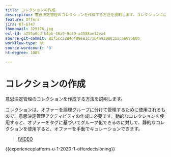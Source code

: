 ```yaml
---
title: コレクションの作成
description: 意思決定管理のコレクションを作成する方法を説明します。コレクションには実施要件ルールが関連付けられているので、関係のある顧客にのみコレクションを表示することができます。
feature: Offers
jira: KT-6747
thumbnail: 329376.jpg
exl-id: a255a0cd-b4ab-46a9-9c49-a4588ae12ea4
source-git-commit: 81f5cc22d46f89ee1c7164a92988311ca6036b8b
workflow-type: ht
source-wordcount: '0'
ht-degree: 100%

---
```


# コレクションの作成

意思決定管理のコレクションを作成する方法を説明します。

コレクションは、オファーを論理グループに分けて管理するために使用されるもので、意思決定管理アクティビティの作成に必要です。動的なコレクションを使用すると、オファーをタグに基づいてグループ化できるのに対して、静的なコレクションを使用すると、オファーを手動でキュレーションできます。

>[!VIDEO](https://video.tv.adobe.com/v/329376?quality=12&learn=on)

{{experienceplatform-u-1-2020-1-offerdecisioning}}